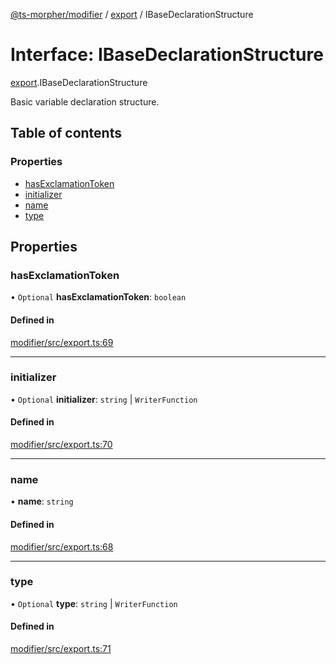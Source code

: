 [@ts-morpher/modifier](../README.md) / [export](../modules/export.md) / IBaseDeclarationStructure

# Interface: IBaseDeclarationStructure

[export](../modules/export.md).IBaseDeclarationStructure

Basic variable declaration structure.

## Table of contents

### Properties

- [hasExclamationToken](export.IBaseDeclarationStructure.md#hasexclamationtoken)
- [initializer](export.IBaseDeclarationStructure.md#initializer)
- [name](export.IBaseDeclarationStructure.md#name)
- [type](export.IBaseDeclarationStructure.md#type)

## Properties

### hasExclamationToken

• `Optional` **hasExclamationToken**: `boolean`

#### Defined in

[modifier/src/export.ts:69](https://github.com/linbudu599/morpher/blob/2a43a9a/packages/modifier/src/export.ts#L69)

___

### initializer

• `Optional` **initializer**: `string` \| `WriterFunction`

#### Defined in

[modifier/src/export.ts:70](https://github.com/linbudu599/morpher/blob/2a43a9a/packages/modifier/src/export.ts#L70)

___

### name

• **name**: `string`

#### Defined in

[modifier/src/export.ts:68](https://github.com/linbudu599/morpher/blob/2a43a9a/packages/modifier/src/export.ts#L68)

___

### type

• `Optional` **type**: `string` \| `WriterFunction`

#### Defined in

[modifier/src/export.ts:71](https://github.com/linbudu599/morpher/blob/2a43a9a/packages/modifier/src/export.ts#L71)
